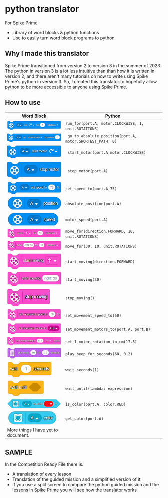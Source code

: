 # python translator
For Spike Prime 
* Library of word blocks & python functions
* Use to easily turn word block programs to python

## Why I made this translator
Spike Prime transitioned from version 2 to version 3 in the summer of 2023. The python in version 3 is a lot less intuitive than than how it is written in version 2, and there aren't many tutorials on how to write using Spike Prime's python in version 3. So, I created this translator to hopefully allow python to be more accessible to anyone using Spike Prime.

## How to use

| Word Block | Python |
|---|---|
| ![run_for](./images/run_for.png) | `run_for(port.A, motor.CLOCKWISE, 1, unit.ROTATIONS)`|
| ![go_to_position](./images/go_to_position.png) | ` go_to_absolute_position(port.A, motor.SHORTEST_PATH, 0)`|
| ![start_motor](./images/start_motor.png) | ` start_motor(port.A,motor.CLOCKWISE)`|
| ![stop_motor](./images/stop_motor.png) | ` stop_motor(port.A)`|
| ![set_speed_to](./images/set_speed_to.png) | `set_speed_to(port.A,75)`|
| ![absolute_position](./images/absolute_position.png) | `absolute_position(port.A)`|
| ![motor_speed](./images/motor_speed.png) | `motor_speed(port.A)`|
| ![move_for](./images/move_for.png) | `move_for(direction.FORWARD, 10, unit.ROTATIONS)`|
| ![steer_for](./images/steer_for.png) | `move_for(30, 10, unit.ROTATIONS)`|
| ![start_moving](./images/start_moving.png) | `start_moving(direction.FORWARD)`|
| ![start_steering](./images/start_steering.png) | `start_moving(30)`|
| ![stop_moving](./images/stop_moving.png) | `stop_moving()`|
| ![set_movement_speed_to](./images/set_movement_speed_to.png) | `set_movement_speed_to(50)`|
| ![set_movement_motors_to](./images/set_movement_motors_to.png) | `set_movement_motors_to(port.A, port.B)`|
| ![set_1_motor_rotation_to_cm](./images/set_1_motor_rotation_to_cm.png) | `set_1_motor_rotation_to_cm(17.5)`|
| ![play_beep_for_seconds](./images/play_beep_for_seconds.png) | `play_beep_for_seconds(60, 0.2)`|
| ![wait_seconds](./images/wait_seconds.png) | `wait_seconds(1)`|
| ![wait_until](./images/wait_until.png) | `wait_until(lambda: expression)`|
| ![is_color](./images/is_color.png) | `is_color(port.A, color.RED)`|
| ![get_color](./images/get_color.png) | `get_color(port.A)`|
|More things I have yet to document.|

## SAMPLE
In the Competition Ready File there is:
* A translation of every lesson
* Translation of the guided mission and a simplified version of it
* If you use a split screen to compare the python guided mission and the lessons in Spike Prime you will see how the translator works
